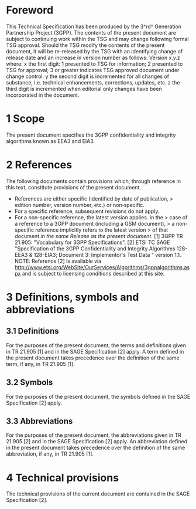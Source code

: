 # Foreword
This Technical Specification has been produced by the 3^rd^ Generation
Partnership Project (3GPP).
The contents of the present document are subject to continuing work within the
TSG and may change following formal TSG approval. Should the TSG modify the
contents of the present document, it will be re-released by the TSG with an
identifying change of release date and an increase in version number as
follows:
Version x.y.z
where:
x the first digit:
1 presented to TSG for information;
2 presented to TSG for approval;
3 or greater indicates TSG approved document under change control.
y the second digit is incremented for all changes of substance, i.e. technical
enhancements, corrections, updates, etc.
z the third digit is incremented when editorial only changes have been
incorporated in the document.
# 1 Scope
The present document specifies the 3GPP confidentiality and integrity
algorithms known as EEA3 and EIA3.
# 2 References
The following documents contain provisions which, through reference in this
text, constitute provisions of the present document.
  * References are either specific (identified by date of publication, > edition number, version number, etc.) or non‑specific.
  * For a specific reference, subsequent revisions do not apply.
  * For a non-specific reference, the latest version applies. In the > case of a reference to a 3GPP document (including a GSM document), > a non-specific reference implicitly refers to the latest version > of that document _in the same Release as the present document_.
[1] 3GPP TR 21.905: \"Vocabulary for 3GPP Specifications\".
[2] ETSI TC SAGE \"Specification of the 3GPP Confidentiality and Integrity
Algorithms 128-EEA3 & 128-EIA3; Document 3: Implementor\'s Test Data \"
version 1.1.
NOTE: Reference [2] is available via
http://www.etsi.org/WebSite/OurServices/Algorithms/3gppalgorithms.aspx and is
subject to licensing conditions described at this site.
# 3 Definitions, symbols and abbreviations
## 3.1 Definitions
For the purposes of the present document, the terms and definitions given in
TR 21.905 [1] and in the SAGE Specification [2] apply. A term defined in the
present document takes precedence over the definition of the same term, if
any, in TR 21.905 [1].
## 3.2 Symbols
For the purposes of the present document, the symbols defined in the SAGE
Specification [2] apply.
## 3.3 Abbreviations
For the purposes of the present document, the abbreviations given in TR 21.905
[2] and in the SAGE Specification [2] apply. An abbreviation defined in the
present document takes precedence over the definition of the same
abbreviation, if any, in TR 21.905 [1].
# 4 Technical provisions
The technical provisions of the current document are contained in the SAGE
Specification [2].
#